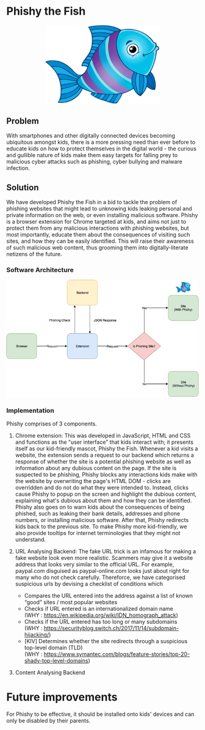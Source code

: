# Phishy the Fish

<p align="center">
  <img width="300" alt="Phishy" src="https://github.com/jace-ys/hackjunction2019/blob/master/extension/assets/mascot.png">
</p>

## Problem

With smartphones and other digitally connected devices becoming ubiquitous amongst kids, there is a more pressing need than ever before to educate kids on how to protect themselves in the digital world - the curious and gullible nature of kids make them easy targets for falling prey to malicious cyber attacks such as phishing, cyber bullying and malware infection.

## Solution

We have developed Phishy the Fish in a bid to tackle the problem of phishing websites that might lead to unknowing kids leaking personal and private information on the web, or even installing malicious software. Phishy is a browser extension for Chrome targeted at kids, and aims not just to protect them from any malicious interactions with phishing websites, but most importantly, educate them about the consequences of visiting such sites, and how they can be easily identified. This will raise their awareness of such malicious web content, thus grooming them into digitally-literate netizens of the future.

### Software Architecture

<p align="center">
  <img width="800" alt="Architecture" src="https://github.com/jace-ys/hackjunction2019/blob/master/extension/assets/architecture.jpg">
</p>

### Implementation

Phishy comprises of 3 components.

1. Chrome extension:
   This was developed in JavaScript, HTML and CSS and functions as the "user interface" that kids interact with; it presents itself as our kid-friendly mascot, Phishy the Fish. Whenever a kid visits a website, the extension sends a request to our backend which returns a response of whether the site is a potential phishing website as well as information about any dubious content on the page.
   If the site is suspected to be phishing, Phishy blocks any interactions kids make with the website by overwriting the page's HTML DOM - clicks are overridden and do not do what they were intended to. Instead, clicks cause Phishy to popup on the screen and highlight the dubious content, explaining what's dubious about them and how they can be identified. Phishy also goes on to warn kids about the consequences of being phished, such as leaking their bank details, addresses and phone numbers, or installing malicious software. After that, Phishy redirects kids back to the previous site. To make Phishy more kid-friendly, we also provide tooltips for internet terminologies that they might not understand.

2. URL Analysing Backend:
   The fake URL trick is an infamous for making a fake website look even more realistic. Scammers may give it a website address that looks very similar to the official URL. For example, paypal.com disguised as paypal-online.com looks just about right for many who do not check carefully.
   Thereforce, we have categorised suspicious urls by devising a checklist of conditions which
   - Compares the URL entered into the address against a list of known “good” sites / most popular websites
   - Checks if URL entered is an internationalized domain name <br/>
   (WHY : https://en.wikipedia.org/wiki/IDN_homograph_attack)
   - Checks if the URL entered has too long or many subdomains <br/>
   (WHY : https://securityblog.switch.ch/2017/11/14/subdomain-hijacking/)
   - [KIV] Determines whether the site redirects through a suspicious top-level domain (TLD) <br/>
   (WHY : https://www.symantec.com/blogs/feature-stories/top-20-shady-top-level-domains)

3) Content Analysing Backend

# Future improvements

For Phishy to be effective, it should be installed onto kids' devices and can only be disabled by their parents.

